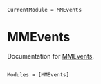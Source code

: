 ```@meta
CurrentModule = MMEvents
```

# MMEvents

Documentation for [MMEvents](https://github.com/timknab/MMEvents.jl).

```@index
```

```@autodocs
Modules = [MMEvents]
```
